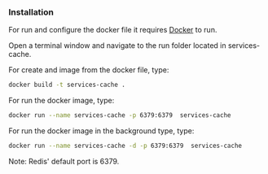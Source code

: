 ### Installation

For run and configure the docker file it requires [Docker](https://www.docker.com/products/overview) to run.

Open a terminal window and navigate to the run folder located in services-cache.

For create and image from the docker file, type:

```sh
docker build -t services-cache .
```

For run the docker image, type:

```sh
docker run --name services-cache -p 6379:6379  services-cache 
```
For run the docker image in the background type, type:

```sh
docker run --name services-cache -d -p 6379:6379  services-cache
```
Note: Redis' default port is 6379.
